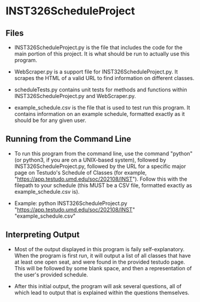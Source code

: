 # INST326ScheduleProject

## Files

 - INST326ScheduleProject.py is the file that includes the code for the main portion of this project. It is what should be run to actually use this program.

 - WebScraper.py is a support file for INST326ScheduleProject.py. It scrapes the HTML of a valid URL to find information on different classes.

 - scheduleTests.py contains unit tests for methods and functions within INST326ScheduleProject.py and WebScraper.py.

 - example_schedule.csv is the file that is used to test run this program. It contains information on an example schedule, formatted exactly as it should be for any given user.


## Running from the Command Line

 - To run this program from the command line, use the command "python" (or python3, if you are on a UNIX-based system), followed by INST326ScheduleProject.py, followed by the URL for a specific major page on Testudo's Schedule of Classes (for example, "https://app.testudo.umd.edu/soc/202108/INST"). Follow this with the filepath to your schedule (this MUST be a CSV file, formatted exactly as example_schedule.csv is).

 - Example: python INST326ScheduleProject.py "https://app.testudo.umd.edu/soc/202108/INST" "example_schedule.csv"

## Interpreting Output

 - Most of the output displayed in this program is faily self-explanatory. When the program is first run, it will output a list of all classes that have at least one open seat, and were found in the provided testudo page. This will be followed by some blank space, and then a representation of the user's provided schedule.

 - After this initial output, the program will ask several questions, all of which lead to output that is explained within the questions themselves.



